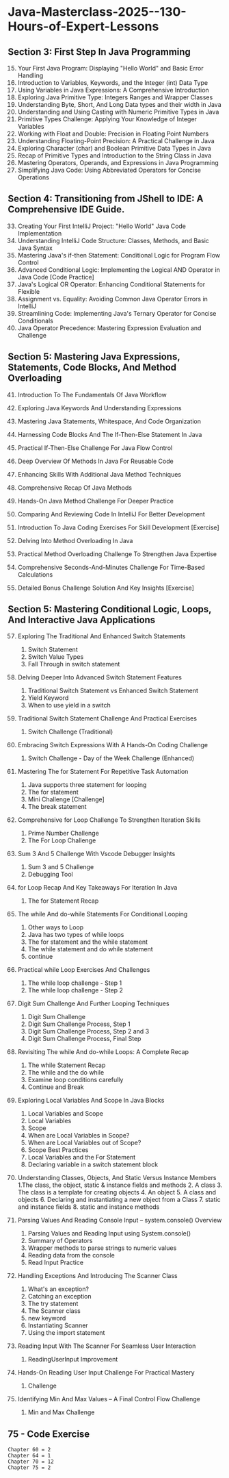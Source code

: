# Java-Masterclass-2025--130-Hours-of-Expert-Lessons

## Section 3: First Step In Java Programming
15. Your First Java Program: Displaying "Hello World" and Basic Error Handling
16. Introduction to Variables, Keywords, and the Integer (int) Data Type
17. Using Variables in Java Expressions: A Comprehensive Introduction
18. Exploring Java Primitive Type: Integers Ranges and Wrapper Classes
19. Understanding Byte, Short, And Long Data types and their width in Java
20. Understanding and Using Casting with Numeric Primitive Types in Java
21. Primitive Types Challenge: Applying Your Knowledge of Integer Variables
22. Working with Float and Double: Precision in Floating Point Numbers
23. Understanding Floating-Point Precision: A Practical Challenge in Java
24. Exploring Character (char) and Boolean Primitive Data Types in Java
25. Recap of Primitive Types and Introduction to the String Class in Java
26. Mastering Operators, Operands, and Expressions in Java Programming
27. Simplifying Java Code: Using Abbreviated Operators for Concise Operations

## Section 4: Transitioning from JShell to IDE: A Comprehensive IDE Guide.
33. Creating Your First IntelliJ Project: "Hello World" Java Code Implementation
34. Understanding IntelliJ Code Structure: Classes, Methods, and Basic Java Syntax
35. Mastering Java's if-then Statement: Conditional Logic for Program Flow Control
36. Advanced Conditional Logic: Implementing the Logical AND Operator in Java Code [Code Practice]
37. Java's Logical OR Operator: Enhancing Conditional Statements for Flexible
38. Assignment vs. Equality: Avoiding Common Java Operator Errors in IntelliJ
39. Streamlining Code: Implementing Java's Ternary Operator for Concise Conditionals
40. Java Operator Precedence: Mastering Expression Evaluation and Challenge

## Section 5: Mastering Java Expressions, Statements, Code Blocks, And Method Overloading

41. Introduction To The Fundamentals Of Java Workflow

42. Exploring Java Keywords And Understanding Expressions
43. Mastering Java Statements, Whitespace, And Code Organization
44. Harnessing Code Blocks And The If-Then-Else Statement In Java
45. Practical If-Then-Else Challenge For Java Flow Control
46. Deep Overview Of Methods In Java For Reusable Code
47. Enhancing Skills With Additional Java Method Techniques
48. Comprehensive Recap Of Java Methods
49. Hands-On Java Method Challenge For Deeper Practice
50. Comparing And Reviewing Code In IntelliJ For Better Development
51. Introduction To Java Coding Exercises For Skill Development [Exercise]
52. Delving Into Method Overloading In Java
53. Practical Method Overloading Challenge To Strengthen Java Expertise
54. Comprehensive Seconds-And-Minutes Challenge For Time-Based Calculations
55. Detailed Bonus Challenge Solution And Key Insights [Exercise]

## Section 5: Mastering Conditional Logic, Loops, And Interactive Java Applications

57. Exploring The Traditional And Enhanced Switch Statements
    1. Switch Statement
    2. Switch Value Types
    3. Fall Through in switch statement

58. Delving Deeper Into Advanced Switch Statement Features
    1. Traditional Switch Statement vs Enhanced Switch Statement
    2. Yield Keyword
    3. When to use yield in a switch

59. Traditional Switch Statement Challenge And Practical Exercises
    1. Switch Challenge (Traditional)

60. Embracing Switch Expressions With A Hands-On Coding Challenge
    1. Switch Challenge - Day of the Week Challenge (Enhanced)

61. Mastering The for Statement For Repetitive Task Automation
    1. Java supports three statement for looping
    2. The for statement
    3. Mini Challenge [Challenge]
    4. The break statement

62. Comprehensive for Loop Challenge To Strengthen Iteration Skills
    1. Prime Number Challenge
    2. The For Loop Challenge

63. Sum 3 And 5 Challenge With Vscode Debugger Insights
    1. Sum 3 and 5 Challenge
    2. Debugging Tool

64. for Loop Recap And Key Takeaways For Iteration In Java
    1. The for Statement Recap

65. The while And do-while Statements For Conditional Looping
    1. Other ways to Loop
    2. Java has two types of while loops
    3. The for statement and the while statement
    4. The while statement and do while statement
    5. continue

66. Practical while Loop Exercises And Challenges
    1. The while loop challenge - Step 1
    2. The while loop challenge - Step 2

67. Digit Sum Challenge And Further Looping Techniques
    1. Digit Sum Challenge
    2. Digit Sum Challenge Process, Step 1
    3. Digit Sum Challenge Process, Step 2 and 3
    4. Digit Sum Challenge Process, Final Step

68. Revisiting The while And do-while Loops: A Complete Recap
    1. The while Statement Recap
    2. The while and the do while
    3. Examine loop conditions carefully
    4. Continue and Break

69. Exploring Local Variables And Scope In Java Blocks
    1. Local Variables and Scope
    2. Local Variables
    3. Scope
    4. When are Local Variables in Scope?
    5. When are Local Variables out of Scope?
    6. Scope Best Practices
    7. Local Variables and the For Statement 
    8. Declaring variable in a switch statement block

70. Understanding Classes, Objects, And Static Versus Instance Members
    1.The class, the object, static & instance fields and methods
    2. A class
    3. The class is a template for creating objects
    4. An object
    5. A class and objects
    6. Declaring and instantiating a new object from a Class
    7. static and instance fields
    8. static and instance methods

71. Parsing Values And Reading Console Input – system.console() Overview
    1. Parsing Values and Reading Input using System.console()
    2. Summary of Operators
    3. Wrapper methods to parse strings to numeric values
    4. Reading data from the console
    5. Read Input Practice

72. Handling Exceptions And Introducing The Scanner Class
    1. What's an exception?
    2. Catching an exception
    3. The try statement
    4. The Scanner class
    5. new keyword
    6. Instantiating Scanner
    7. Using the import statement

73. Reading Input With The Scanner For Seamless User Interaction
    1. ReadingUserInput Improvement

74. Hands-On Reading User Input Challenge For Practical Mastery
    1. Challenge

75. Identifying Min And Max Values – A Final Control Flow Challenge
    1. Min and Max Challenge

## 75 - Code Exercise
    Chapter 60 = 2
    Chapter 64 = 1
    Chapter 70 = 12
    Chapter 75 = 2

